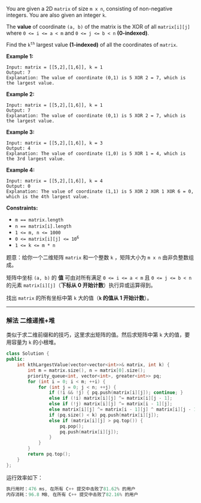 <p>You are given a 2D <code>matrix</code> of size <code>m x n</code>, consisting of non-negative integers. You are also given an integer <code>k</code>.</p>

<p>The <strong>value</strong> of coordinate <code>(a, b)</code> of the matrix is the XOR of all <code>matrix[i][j]</code> where <code>0 &lt;= i &lt;= a &lt; m</code> and <code>0 &lt;= j &lt;= b &lt; n</code> <strong>(0-indexed)</strong>.</p>

<p>Find the <code>k<sup>th</sup></code> largest value <strong>(1-indexed)</strong> of all the coordinates of <code>matrix</code>.</p>

 
<p><strong>Example 1:</strong></p>

```clike
Input: matrix = [[5,2],[1,6]], k = 1
Output: 7
Explanation: The value of coordinate (0,1) is 5 XOR 2 = 7, which is the largest value.
```

 
<p><strong>Example 2:</strong></p>

```clike
Input: matrix = [[5,2],[1,6]], k = 1
Output: 7
Explanation: The value of coordinate (0,1) is 5 XOR 2 = 7, which is the largest value.
```
<p><strong>Example 3:</strong></p>

```clike
Input: matrix = [[5,2],[1,6]], k = 3
Output: 4
Explanation: The value of coordinate (1,0) is 5 XOR 1 = 4, which is the 3rd largest value.
```

<p><strong>Example 4:</strong></p>

```clike
Input: matrix = [[5,2],[1,6]], k = 4
Output: 0
Explanation: The value of coordinate (1,1) is 5 XOR 2 XOR 1 XOR 6 = 0, which is the 4th largest value.
```

 
 <p><strong>Constraints:</strong></p>

<ul>
	<li><code>m == matrix.length</code></li>
	<li><code>n == matrix[i].length</code></li>
	<li><code>1 &lt;= m, n &lt;= 1000</code></li>
	<li><code>0 &lt;= matrix[i][j] &lt;= 10<sup>6</sup></code></li>
	<li><code>1 &lt;= k &lt;= m * n</code></li>
</ul>

题意：给你一个二维矩阵 <code>matrix</code> 和一个整数 <code>k</code> ，矩阵大小为&nbsp;<code>m x n</code> 由非负整数组成。

<p>矩阵中坐标 <code>(a, b)</code> 的 <strong>值</strong> 可由对所有满足 <code>0 &lt;= i &lt;= a &lt; m</code> 且 <code>0 &lt;= j &lt;= b &lt; n</code> 的元素 <code>matrix[i][j]</code>（<strong>下标从 0 开始计数</strong>）执行异或运算得到。</p>

<p>找出&nbsp;<code>matrix</code> 的所有坐标中第 <code>k</code> 大的值（<strong><code>k</code> 的值从 1 开始计数</strong>）。</p>

---
### 解法 二维递推+堆
类似于求二维前缀和的技巧，这里求出矩阵的值。然后求矩阵中第 `k` 大的值，要用容量为 `k` 的小根堆。
```cpp
class Solution {
public:
    int kthLargestValue(vector<vector<int>>& matrix, int k) {
        int m = matrix.size(), n = matrix[0].size();
        priority_queue<int, vector<int>, greater<int>> pq;
        for (int i = 0; i < m; ++i) {
            for (int j = 0; j < n; ++j) {
                if (!i && !j) { pq.push(matrix[i][j]); continue; }
                else if (!i) matrix[i][j] ^= matrix[i][j - 1];
                else if (!j) matrix[i][j] ^= matrix[i - 1][j];
                else matrix[i][j] ^= matrix[i - 1][j] ^ matrix[i][j - 1] ^ matrix[i - 1][j - 1];
                if (pq.size() < k) pq.push(matrix[i][j]);
                else if (matrix[i][j] > pq.top()) {
                    pq.pop();
                    pq.push(matrix[i][j]);
                }
            }
        }
        return pq.top();
    }
};
```
运行效率如下：
```cpp
执行用时：476 ms, 在所有 C++ 提交中击败了81.62% 的用户
内存消耗：96.8 MB, 在所有 C++ 提交中击败了82.16% 的用户
```
